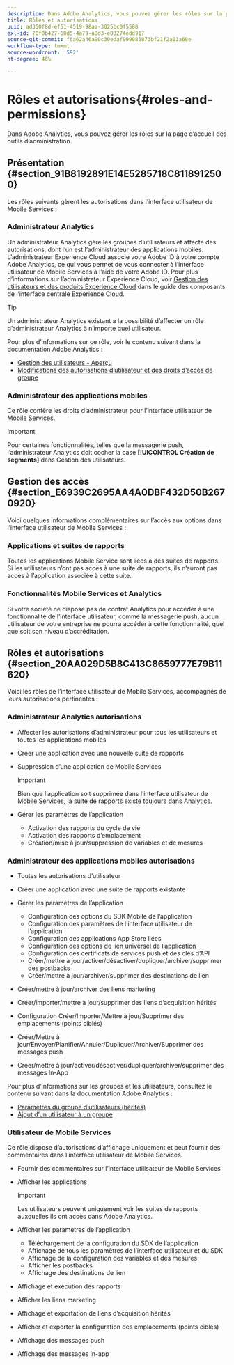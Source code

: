 ```yaml
---
description: Dans Adobe Analytics, vous pouvez gérer les rôles sur la page d’accueil des outils d’administration.
title: Rôles et autorisations
uuid: ad350f8d-ef51-4519-98aa-3025bc0f5588
exl-id: 70f0b427-60d5-4a79-a8d3-e03274edd917
source-git-commit: f6a62a46a90c30edaf999085873bf21f2a03a68e
workflow-type: tm+mt
source-wordcount: '592'
ht-degree: 46%

---
```


# Rôles et autorisations{#roles-and-permissions}

Dans Adobe Analytics, vous pouvez gérer les rôles sur la page d’accueil des outils d’administration.

## Présentation {#section_91B8192891E14E5285718C8118912500}

Les rôles suivants gèrent les autorisations dans l’interface utilisateur de Mobile Services :

### Administrateur Analytics

Un administrateur Analytics gère les groupes d’utilisateurs et affecte des autorisations, dont l’un est l’administrateur des applications mobiles. L’administrateur Experience Cloud associe votre Adobe ID à votre compte Adobe Analytics, ce qui vous permet de vous connecter à l’interface utilisateur de Mobile Services à l’aide de votre Adobe ID. Pour plus d’informations sur l’administrateur Experience Cloud, voir [Gestion des utilisateurs et des produits Experience Cloud](https://experienceleague.adobe.com/docs/core-services/interface/administration/admin-getting-started.html) dans le guide des composants de l’interface centrale Experience Cloud.

>[!TIP]
>
>Un administrateur Analytics existant a la possibilité d’affecter un rôle d’administrateur Analytics à n’importe quel utilisateur.

Pour plus d’informations sur ce rôle, voir le contenu suivant dans la documentation Adobe Analytics :

* [Gestion des utilisateurs - Aperçu](https://experienceleague.adobe.com/docs/analytics/admin/admin-console/home.html?lang=fr)
* [Modifications des autorisations d’utilisateur et des droits d’accès de groupe](https://experienceleague.adobe.com/docs/analytics/admin/admin-console/home.html)

### Administrateur des applications mobiles

Ce rôle confère les droits d’administrateur pour l’interface utilisateur de Mobile Services.

>[!IMPORTANT]
>
>Pour certaines fonctionnalités, telles que la messagerie push, l’administrateur Analytics doit cocher la case **[!UICONTROL Création de segments]** dans Gestion des utilisateurs.

## Gestion des accès {#section_E6939C2695AA4A0DBF432D50B2670920}

Voici quelques informations complémentaires sur l’accès aux options dans l’interface utilisateur de Mobile Services :

### Applications et suites de rapports

Toutes les applications Mobile Service sont liées à des suites de rapports. Si les utilisateurs n’ont pas accès à une suite de rapports, ils n’auront pas accès à l’application associée à cette suite.

### Fonctionnalités Mobile Services et Analytics

Si votre société ne dispose pas de contrat Analytics pour accéder à une fonctionnalité de l’interface utilisateur, comme la messagerie push, aucun utilisateur de votre entreprise ne pourra accéder à cette fonctionnalité, quel que soit son niveau d’accréditation.

## Rôles et autorisations {#section_20AA029D5B8C413C8659777E79B11620}

Voici les rôles de l’interface utilisateur de Mobile Services, accompagnés de leurs autorisations pertinentes :

### Administrateur Analytics autorisations

* Affecter les autorisations d’administrateur pour tous les utilisateurs et toutes les applications mobiles
* Créer une application avec une nouvelle suite de rapports
* Suppression d’une application de Mobile Services

   >[!IMPORTANT]
   >
   >Bien que l’application soit supprimée dans l’interface utilisateur de Mobile Services, la suite de rapports existe toujours dans Analytics.

* Gérer les paramètres de l’application

   * Activation des rapports du cycle de vie
   * Activation des rapports d’emplacement
   * Création/mise à jour/suppression de variables et de mesures

### Administrateur des applications mobiles autorisations

* Toutes les autorisations d’utilisateur
* Créer une application avec une suite de rapports existante
* Gérer les paramètres de l’application

   * Configuration des options du SDK Mobile de l’application
   * Configuration des paramètres de l’interface utilisateur de l’application
   * Configuration des applications App Store liées
   * Configuration des options de lien universel de l’application
   * Configuration des certificats de services push et des clés d’API
   * Créer/mettre à jour/activer/désactiver/dupliquer/archiver/supprimer des postbacks
   * Créer/mettre à jour/archiver/supprimer des destinations de lien

* Créer/mettre à jour/archiver des liens marketing
* Créer/importer/mettre à jour/supprimer des liens d’acquisition hérités
* Configuration Créer/Importer/Mettre à jour/Supprimer des emplacements (points ciblés)
* Créer/Mettre à jour/Envoyer/Planifier/Annuler/Dupliquer/Archiver/Supprimer des messages push
* Créer/mettre à jour/activer/désactiver/dupliquer/archiver/supprimer des messages In-App

Pour plus d’informations sur les groupes et les utilisateurs, consultez le contenu suivant dans la documentation Adobe Analytics :

* [Paramètres du groupe d’utilisateurs (hérités)](https://experienceleague.adobe.com/docs/analytics/admin/admin-console/home.html)
* [Ajout d’un utilisateur à un groupe](https://experienceleague.adobe.com/docs/analytics/admin/admin-console/home.html)

### Utilisateur de Mobile Services

Ce rôle dispose d’autorisations d’affichage uniquement et peut fournir des commentaires dans l’interface utilisateur de Mobile Services.

* Fournir des commentaires sur l’interface utilisateur de Mobile Services
* Afficher les applications

   >[!IMPORTANT]
   >
   >Les utilisateurs peuvent uniquement voir les suites de rapports auxquelles ils ont accès dans Adobe Analytics.

* Afficher les paramètres de l’application

   * Téléchargement de la configuration du SDK de l’application
   * Affichage de tous les paramètres de l’interface utilisateur et du SDK
   * Affichage de la configuration des variables et des mesures
   * Afficher les postbacks
   * Affichage des destinations de lien

* Affichage et exécution des rapports
* Afficher les liens marketing
* Affichage et exportation de liens d’acquisition hérités
* Afficher et exporter la configuration des emplacements (points ciblés)
* Affichage des messages push
* Affichage des messages in-app
